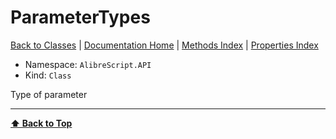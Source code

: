 # ParameterTypes

[ Back to Classes](Classes) | [Documentation Home](../README.md) | [Methods Index](Methods-Index) | [Properties Index](Properties-Index)

- Namespace: `AlibreScript.API`
- Kind: `Class`

Type of parameter

---
**[⬆ Back to Top](#parametertypes)**
